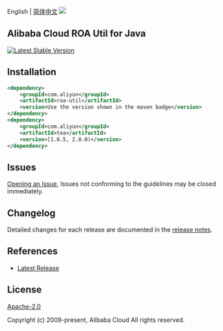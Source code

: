 English | [简体中文](README-CN.md)
![](https://aliyunsdk-pages.alicdn.com/icons/AlibabaCloud.svg)

## Alibaba Cloud ROA Util for Java
[![Latest Stable Version](https://img.shields.io/maven-central/v/com.aliyun/roa-util.svg?label=Maven%20Central)](https://search.maven.org/search?q=g:%22com.aliyun%22%20AND%20a:%22roa-util%22)
## Installation

```xml
<dependency>
    <groupId>com.aliyun</groupId>
    <artifactId>roa-util</artifactId>
    <version>Use the version shown in the maven badge</version>
</dependency>
<dependency>
    <groupId>com.aliyun</groupId>
    <artifactId>tea</artifactId>
    <version>[1.0.5, 2.0.0)</version>
</dependency>
```

## Issues
[Opening an Issue](https://github.com/aliyun/tea-roa-util/issues/new), Issues not conforming to the guidelines may be closed immediately.

## Changelog
Detailed changes for each release are documented in the [release notes](./ChangeLog.txt).

## References
* [Latest Release](https://github.com/aliyun/tea-roa-util)

## License
[Apache-2.0](http://www.apache.org/licenses/LICENSE-2.0)

Copyright (c) 2009-present, Alibaba Cloud All rights reserved.
